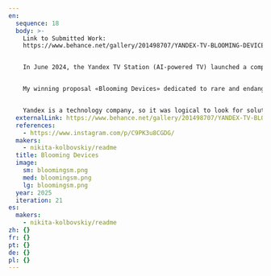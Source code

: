 ```yaml
---
en:
  sequence: 18
  body: >-
    L﻿ink to Submitted Work:
    https://www.behance.net/gallery/201498707/YANDEX-TV-BLOOMING-DEVICES-screensavers


    In June 2024, the Yandex TV Station (AI-powered TV) launched a competition for digital artists. Participants were asked to design summer screensavers for Yandex TV on the theme of flowers and meadow plants. The works of the contest winners still included in a special selection of TV Station screensavers.


    My winning proposal «Blooming Devices» dedicated to rare and endangered meadow plants listed in the Red Book. What does the future hold for them? Will they be preserved, or will they remain only as drawings and three-dimensional images? Maybe they can be preserved only with the help of biological innovations? 


    Yandex is a technology company, so it was logical to look for solutions in the field of cybernetic organisms of the near future. The screensavers reveal images of rare plants saved through bio-tech evolution. Plants appear as bizarre devices. Semi-synthetic, but still alive and familiar to us organisms smoothly perform their mysterious processes in front of the camera. Macro shots from the Nature 2124 channel. The viewer learns facts about the plant unobtrusively from a small caption to each screen saver.
  externalLink: https://www.behance.net/gallery/201498707/YANDEX-TV-BLOOMING-DEVICES-screensavers
  references:
    - https://www.instagram.com/p/C9PK3u8CGDG/
  makers:
    - nikita-kolbovskiy/readme
  title: Blooming Devices
  image:
    sm: bloomingsm.png
    med: bloomingsm.png
    lg: bloomingsm.png
  year: 2025
  iteration: 21
es:
  makers:
    - nikita-kolbovskiy/readme
zh: {}
fr: {}
pt: {}
de: {}
pl: {}
---
```

